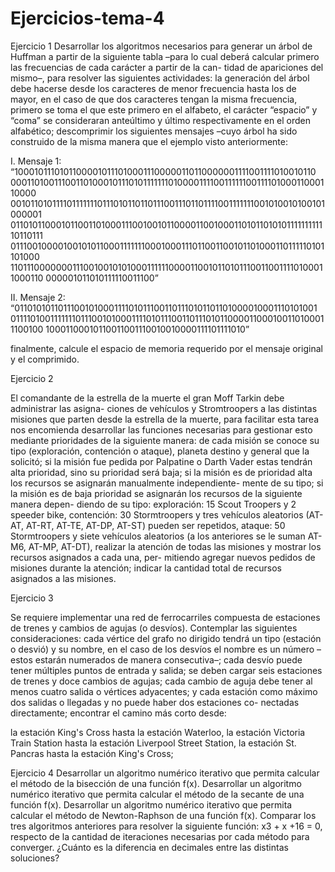 # Ejercicios-tema-4

Ejercicio 1
Desarrollar los algoritmos necesarios para generar un árbol de Huffman a partir de la siguiente tabla –para lo cual deberá calcular primero las frecuencias de cada carácter a partir de la can- tidad de apariciones del mismo–, para resolver las siguientes actividades:
la generación del árbol debe hacerse desde los caracteres de menor frecuencia hasta los de mayor, en el caso de que dos caracteres tengan la misma frecuencia, primero se toma el que este primero en el alfabeto, el carácter “espacio” y “coma” se consideraran anteúltimo y último respectivamente en el orden alfabético;
descomprimir los siguientes mensajes –cuyo árbol ha sido construido de la misma manera que el ejemplo visto anteriormente:
 

I.   Mensaje  1:  “100010111010110000101110100011100000110110000001111001111010010110
0001101001110011010001011101011111110100001111001111110011110100011000110000
00101101011110111111101110101101101110011101101111001111111001010010100101000001
011010110001011001101000111001001011000011001000110101101010111111111110110111
0111001000010010101100011111110001000111011001100101101000110111110101101000
1101110000000111001001010100011111100001100101101011100110011110100011000110
000001011010111110011100”

II. Mensaje 2: “01101010110111001010001111010111001101110101101101000010001110101001
011110100111111101110010100011110101110011011101011000011000100110100011100100
10001100010110011001110010010000111101111010”

finalmente, calcule el espacio de memoria requerido por el mensaje original y el comprimido.
 
Ejercicio 2

El comandante de la estrella de la muerte el gran Moff Tarkin debe administrar las asigna- ciones de vehículos y Stromtroopers a las distintas misiones que parten desde la estrella de la muerte, para facilitar esta tarea nos encomienda desarrollar las funciones necesarias para gestionar esto mediante prioridades de la siguiente manera:
de cada misión se conoce su tipo (exploración, contención o ataque), planeta destino y general que la solicitó;
si la misión fue pedida por Palpatine o Darth Vader estas tendrán alta prioridad, sino su prioridad será baja;
si la misión es de prioridad alta los recursos se asignarán manualmente independiente- mente de su tipo;
si la misión es de baja prioridad se asignarán los recursos de la siguiente manera depen- diendo de su tipo:
exploración: 15 Scout Troopers y 2 speeder bike,
contención: 30 Stormtroopers y tres vehículos aleatorios (AT-AT, AT-RT, AT-TE, AT-DP, AT-ST) pueden ser repetidos,
ataque: 50 Stormtroopers y siete vehículos aleatorios (a los anteriores se le suman AT-M6, AT-MP, AT-DT),
realizar la atención de todas las misiones y mostrar los recursos asignados a cada una, per- mitiendo agregar nuevos pedidos de misiones durante la atención;
indicar la cantidad total de recursos asignados a las misiones.

Ejercicio 3

Se requiere implementar una red de ferrocarriles compuesta de estaciones de trenes y cambios de agujas (o desvíos). Contemplar las siguientes consideraciones:
cada vértice del grafo no dirigido tendrá un tipo (estación o desvió) y su nombre, en el caso de los desvíos el nombre es un número –estos estarán numerados de manera consecutiva–; cada desvío puede tener múltiples puntos de entrada y salida; se deben cargar seis estaciones de trenes y doce cambios de agujas; cada cambio de aguja debe tener al menos cuatro salida o vértices adyacentes; y cada estación como máximo dos salidas o llegadas y no puede haber dos estaciones co- nectadas directamente;
encontrar el camino más corto desde:

la estación King's Cross hasta la estación Waterloo,
la estación Victoria Train Station hasta la estación Liverpool Street Station,
la estación St. Pancras hasta la estación King's Cross;


Ejercicio 4
Desarrollar un algoritmo numérico iterativo que permita calcular el método de la bisección de una función f(x).
Desarrollar un algoritmo numérico iterativo que permita calcular el método de la secante de una función f(x).
Desarrollar un algoritmo numérico iterativo que permita calcular el método de Newton-Raphson de una función f(x).
Comparar los tres algoritmos anteriores para resolver la siguiente función: x3 + x +16 = 0, respecto de la cantidad de iteraciones necesarias por cada método para converger. ¿Cuánto es la diferencia en decimales entre las distintas soluciones?

 
